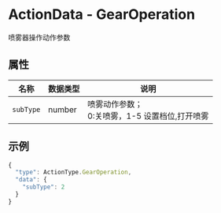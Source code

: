 # ActionData - GearOperation

喷雾器操作动作参数

## 属性

| 名称      | 数据类型 | 说明                                               |
| --------- | -------- | -------------------------------------------------- |
| `subType` | number   | 喷雾动作参数；<br/>0:关喷雾，1-5 设置档位,打开喷雾 |

## 示例

```typescript
{
  "type": ActionType.GearOperation,
  "data": {
    "subType": 2
  }
}
```

